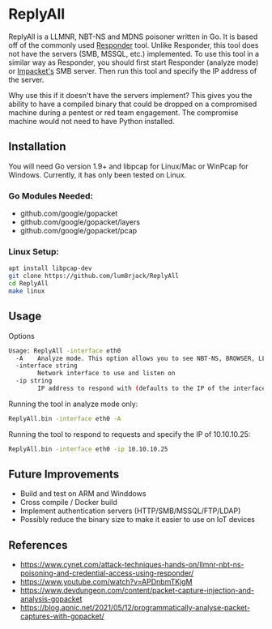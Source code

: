 # ReplyAll
ReplyAll is a LLMNR, NBT-NS and MDNS poisoner written in Go. It is based off of the commonly used [Responder](https://github.com/lgandx/Responder) tool. Unlike Responder, this tool does not have the servers (SMB, MSSQL, etc.) implemented. To use this tool in a similar way as Responder, you should first start Responder (analyze mode) or [Impacket's](https://github.com/SecureAuthCorp/impacket) SMB server. Then run this tool and specify the IP address of the server.

Why use this if it doesn't have the servers implement? This gives you the ability to have a compiled binary that could be dropped on a compromised machine during a pentest or red team engagement. The compromise machine would not need to have Python installed. 


## Installation

You will need Go version 1.9+ and libpcap for Linux/Mac or WinPcap for Windows. Currently, it has only been tested on Linux.

### Go Modules Needed:
- github.com/google/gopacket
- github.com/google/gopacket/layers
- github.com/google/gopacket/pcap


 ### Linux Setup:
```bash
apt install libpcap-dev
git clone https://github.com/lum8rjack/ReplyAll
cd ReplyAll
make linux
```

## Usage

Options
```bash
Usage: ReplyAll -interface eth0
  -A	Analyze mode. This option allows you to see NBT-NS, BROWSER, LLMNR requests without responding. (default false)
  -interface string
    	Network interface to use and listen on
  -ip string
    	IP address to respond with (defaults to the IP of the interface you specify)
```

Running the tool in analyze mode only:
```bash
ReplyAll.bin -interface eth0 -A
```

Running the tool to respond to requests and specify the IP of 10.10.10.25:
```bash
ReplyAll.bin -interface eth0 -ip 10.10.10.25
```

## Future Improvements
- Build and test on ARM and Winddows
- Cross compile / Docker build
- Implement authentication servers (HTTP/SMB/MSSQL/FTP/LDAP)
- Possibly reduce the binary size to make it easier to use on IoT devices


## References
- https://www.cynet.com/attack-techniques-hands-on/llmnr-nbt-ns-poisoning-and-credential-access-using-responder/
- https://www.youtube.com/watch?v=APDnbmTKjgM
- https://www.devdungeon.com/content/packet-capture-injection-and-analysis-gopacket
- https://blog.apnic.net/2021/05/12/programmatically-analyse-packet-captures-with-gopacket/

